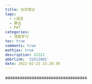 ```yaml
---
title: 论文笔记
tags:
  - c语言
  - 算法
  - PAT
categories:
  - 深度学习
toc: true
comments: true
mathjax: true
description: 22222
abbrlink: '32412401'
date: 2022-02-23 15:28:30
---
```

<!--more-->
aaaaaaaaaaaaaaaaaaaaaaaaaaaaaaaaaa